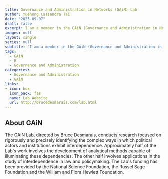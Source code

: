 ```yaml
---
title: Governance and Administration in Networks (GAiN) Lab
author: Yuehong Cassandra Tai
date: "2023-09-07"
draft: false
excerpt: I am a member in the GAiN (Governance and Administration in Networks) Lab on projects that focus on rigorously and precisely identifying the complex ways in which political actors and institutions exhibit interdependence.
images: null
layout: single
series: null
subtitle: "I am a member in the GAiN (Governance and Administration in Networks) Lab on projects that focus on rigorously and precisely identifying the complex ways in which political actors and institutions exhibit interdependence."
tags: 
  - GAiN
  - R
  - Governance and Administration
categories: 
  - Governance and Administration
  - GAiN
links:
- icon: box
  icon_pack: fas
  name: Lab Website
  url: http://brucedesmarais.com/lab.html
---
```



## About GAiN

The GAiN Lab, directed by Bruce Desmarais, conducts research focused on rigorously and precisely identifying the complex ways in which political actors and institutions exhibit interdependence. Approximately half of the Lab's work involves the development of analytical methods capable of illuminating these dependencies. The other half involves applications in the study of interdependence in law and policymaking. The Lab's funding has been provided by the National Science Foundation, the Russel Sage Foundation and the William and Flora Hewlett Foundation.





